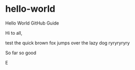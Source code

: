 # hello-world
Hello World GitHub Guide

Hi to all,

test the quick brown fox jumps over the lazy dog
ryryryryry

So far so good

E
